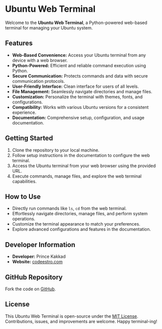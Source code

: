 # Ubuntu Web Terminal

Welcome to the **Ubuntu Web Terminal**, a Python-powered web-based terminal for managing your Ubuntu system.

## Features
- **Web-Based Convenience:** Access your Ubuntu terminal from any device with a web browser.
- **Python-Powered:** Efficient and reliable command execution using Python.
- **Secure Communication:** Protects commands and data with secure communication protocols.
- **User-Friendly Interface:** Clean interface for users of all levels.
- **File Management:** Seamlessly navigate directories and manage files.
- **Customization:** Personalize the terminal with themes, fonts, and configurations.
- **Compatibility:** Works with various Ubuntu versions for a consistent experience.
- **Documentation:** Comprehensive setup, configuration, and usage documentation.

## Getting Started
1. Clone the repository to your local machine.
2. Follow setup instructions in the documentation to configure the web terminal.
3. Access the Ubuntu terminal from your web browser using the provided URL.
4. Execute commands, manage files, and explore the web terminal capabilities.

## How to Use
- Directly run commands like `ls`, `cd` from the web terminal.
- Effortlessly navigate directories, manage files, and perform system operations.
- Customize the terminal appearance to match your preferences.
- Explore advanced configurations and features in the documentation.

## Developer Information
- **Developer:** Prince Kakkad
- **Website:** [codeestro.com](https://codeestro.com/)

## GitHub Repository
Fork the code on [GitHub](https://github.com/PrinceKaKKad/Ubuntu-Web-Terminal).

## License
This Ubuntu Web Terminal is open-source under the [MIT License](LICENSE). Contributions, issues, and improvements are welcome. Happy terminal-ing!
